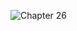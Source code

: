 ![Chapter 26](https://github.com/mrgsdev/AppCoda/assets/157994617/46a4bba7-bacb-4972-9500-c72f843ce37d)
